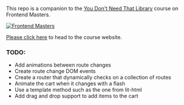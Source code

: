 This repo is a companion to the [You Don't Need That Library][course] course on Frontend Masters.

[![Frontend Masters](images/FrontendMastersLogo.png)][fem]

[Please click here][website] to head to the course website.

[fem]: https://www.frontendmasters.com
[website]: https://firtman.github.io/vanilla/
[course]: https://frontendmasters.com/courses/vanilla-js-apps/

### TODO:
- Add animations between route changes
- Create route change DOM events
- Create a router that dynamically checks on a collection of routes
- Animate the cart when it changes with a flash
- Use a template method such as the one from lit-html
- Add drag and drop support to add items to the cart
